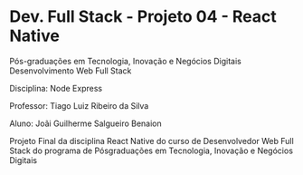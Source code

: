 # Dev. Full Stack - Projeto 04 - React Native

Pós-graduações em Tecnologia, Inovação e Negócios Digitais Desenvolvimento Web Full Stack

Disciplina: Node Express

Professor: Tiago Luiz Ribeiro da Silva

Aluno: Joãi Guilherme Salgueiro Benaion

Projeto Final da disciplina React Native do curso de Desenvolvedor Web Full Stack do programa de Pósgraduações em Tecnologia, Inovação e Negócios Digitais

